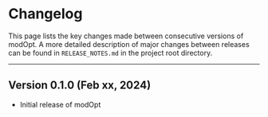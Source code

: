 # Changelog

This page lists the key changes made between consecutive versions of modOpt.
A more detailed description of major changes between releases can be found
in `RELEASE_NOTES.md` in the project root directory.

***********************************
## Version 0.1.0 (Feb xx, 2024)

- Initial release of modOpt